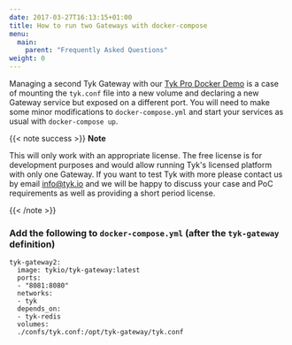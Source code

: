 ```yaml
---
date: 2017-03-27T16:13:15+01:00
title: How to run two Gateways with docker-compose
menu:
  main:
    parent: "Frequently Asked Questions"
weight: 0 
---
```



Managing a second Tyk Gateway with our [Tyk Pro Docker Demo](/getting-started/installation/with-tyk-on-premises/docker/docker-pro-demo/docker-pro-demo/) is a case of mounting the `tyk.conf` file into a new volume and declaring a new Gateway service but exposed on a different port.
You will need to make some minor modifications to `docker-compose.yml` and start your services as usual with `docker-compose up`.

{{< note success >}}
**Note**  

This will only work with an appropriate license. The free license is for development purposes and would allow running Tyk's licensed platform with only one Gateway. If you want to test Tyk with more please contact us by email [info@tyk.io](mailto:info@tyk.io) and we will be happy to discuss your case and PoC requirements as well as providing a short period license.

{{< /note >}}


### Add the following to `docker-compose.yml` (after the `tyk-gateway` definition)

```
tyk-gateway2:
  image: tykio/tyk-gateway:latest
  ports:
  - "8081:8080"
  networks:
  - tyk
  depends_on:
  - tyk-redis
  volumes:
  ./confs/tyk.conf:/opt/tyk-gateway/tyk.conf
```
